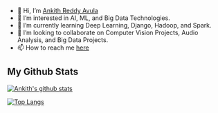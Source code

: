 - 👋 Hi, I’m [Ankith Reddy Avula](https://github.com/avulaankith)
- 👀 I’m interested in AI, ML, and Big Data Technologies.
- 🌱 I’m currently learning Deep Learning, Django, Hadoop, and Spark.
- 💞️ I’m looking to collaborate on Computer Vision Projects, Audio Analysis, and Big Data Projects.
- 📫 How to reach me [here](https://avulaankith.github.io/)
<!---
avulaankith/avulaankith is a ✨ special ✨ repository because its `README.md` (this file) appears on your GitHub profile.
You can click the Preview link to take a look at your changes.
--->

## My Github Stats

[![Ankith's github stats](https://github-readme-stats.vercel.app/api?username=avulaankith&theme=radical)](https://github.com/avulaankith)

[![Top Langs](https://github-readme-stats.vercel.app/api/top-langs/?username=anuraghazra&layout=donut&theme=radical)](https://github.com/avulaankith)
